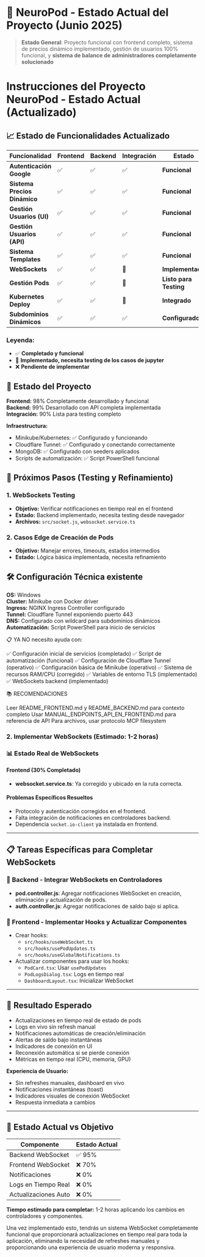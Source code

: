 # 🚀 NeuroPod - Estado Actual del Proyecto (Junio 2025)

> **Estado General**: Proyecto funcional con frontend completo, sistema de precios dinámico implementado, gestión de usuarios 100% funcional, y **sistema de balance de administradores completamente solucionado**

# Instrucciones del Proyecto NeuroPod - Estado Actual (Actualizado)

## 📈 Estado de Funcionalidades Actualizado

| Funcionalidad | Frontend | Backend | Integración | Estado |
|---------------|----------|---------|-------------|---------|
| **Autenticación Google** | ✅ | ✅ | ✅ | **Funcional** |
| **Sistema Precios Dinámico** | ✅ | ✅ | ✅ | **Funcional** |
| **Gestión Usuarios (UI)** | ✅ | ✅ | ✅ | **Funcional** |
| **Gestión Usuarios (API)** | ✅ | ✅ | ✅ | **Funcional** |
| **Sistema Templates** | ✅ | ✅ | ✅ | **Funcional** |
| **WebSockets** | ✅ | ✅ | 🔄 | **Implementado** |
| **Gestión Pods** | ✅ | ✅ | 🔄 | **Listo para Testing** |
| **Kubernetes Deploy** | ✅ | ✅ | 🔄 | **Integrado** |
| **Subdominios Dinámicos** | ✅ | ✅ | ✅ | **Configurado** |

### **Leyenda**:
- ✅ **Completado y funcional**
- 🔄 **Implementado, necesita testing de los casos de jupyter**  
- ❌ **Pendiente de implementar**

## 🎯 Estado del Proyecto

**Frontend:** 98% Completamente desarrollado y funcional  
**Backend:** 99% Desarrollado con API completa implementada  
**Integración:** 90% Lista para testing completo  

**Infraestructura:**
- Minikube/Kubernetes: ✅ Configurado y funcionando
- Cloudflare Tunnel: ✅ Configurado y conectando correctamente  
- MongoDB: ✅ Configurado con seeders aplicados
- Scripts de automatización: ✅ Script PowerShell funcional

## 🔧 Próximos Pasos (Testing y Refinamiento)

### **1. WebSockets Testing**
- **Objetivo:** Verificar notificaciones en tiempo real en el frontend
- **Estado:** Backend implementado, necesita testing desde navegador
- **Archivos:** `src/socket.js`, `websocket.service.ts`

### **2. Casos Edge de Creación de Pods**
- **Objetivo:** Manejar errores, timeouts, estados intermedios
- **Estado:** Lógica básica implementada, necesita refinamiento

## 🛠️ Configuración Técnica existente

**OS:** Windows  
**Cluster:** Minikube con Docker driver  
**Ingress:** NGINX Ingress Controller configurado  
**Tunnel:** Cloudflare Tunnel exponiendo puerto 443  
**DNS:** Configurado con wildcard para subdominios dinámicos  
**Automatización:** Script PowerShell para inicio de servicios  

📋 YA NO necesito ayuda con:

✅ Configuración inicial de servicios (completado)
✅ Script de automatización (funcional)
✅ Configuración de Cloudflare Tunnel (operativo)
✅ Configuración básica de Minikube (operativo)
✅ Sistema de recursos RAM/CPU (corregido)
✅ Variables de entorno TLS (implementado)
✅ WebSockets backend (implementado)

📚 RECOMENDACIONES

Leer README_FRONTEND.md y README_BACKEND.md para contexto completo
Usar MANUAL_ENDPOINTS_API_EN_FRONTEND.md para referencia de API
Para archivos, usar protocolo MCP filesystem

### 2. **Implementar WebSockets (Estimado: 1-2 horas)**

### 📊 Estado Real de WebSockets

#### Frontend (30% Completado)
- **websocket.service.ts**: Ya corregido y ubicado en la ruta correcta.

#### Problemas Específicos Resueltos
- Protocolo y autenticación corregidos en el frontend.
- Falta integración de notificaciones en controladores backend.
- Dependencia `socket.io-client` ya instalada en frontend.

---

## 📋 Tareas Específicas para Completar WebSockets

### 🔧 Backend - Integrar WebSockets en Controladores
- **pod.controller.js**: Agregar notificaciones WebSocket en creación, eliminación y actualización de pods.
- **auth.controller.js**: Agregar notificaciones de saldo bajo si aplica.

### 🔧 Frontend - Implementar Hooks y Actualizar Componentes
- Crear hooks:
  - `src/hooks/useWebSocket.ts`
  - `src/hooks/usePodUpdates.ts`
  - `src/hooks/useGlobalNotifications.ts`
- Actualizar componentes para usar los hooks:
  - `PodCard.tsx`: Usar `usePodUpdates`
  - `PodLogsDialog.tsx`: Logs en tiempo real
  - `DashboardLayout.tsx`: Inicializar WebSocket

---

## 🎯 Resultado Esperado

- Actualizaciones en tiempo real de estado de pods
- Logs en vivo sin refresh manual
- Notificaciones automáticas de creación/eliminación
- Alertas de saldo bajo instantáneas
- Indicadores de conexión en UI
- Reconexión automática si se pierde conexión
- Métricas en tiempo real (CPU, memoria, GPU)

**Experiencia de Usuario:**
- Sin refreshes manuales, dashboard en vivo
- Notificaciones instantáneas (toast)
- Indicadores visuales de conexión WebSocket
- Respuesta inmediata a cambios

---

## 🚨 Estado Actual vs Objetivo

| Componente            | Estado Actual |
|-----------------------|---------------|
| Backend WebSocket     | ✅ 95%        |
| Frontend WebSocket    | ❌ 70%        |
| Notificaciones        | ❌ 0%         |
| Logs en Tiempo Real   | ❌ 0%         |
| Actualizaciones Auto  | ❌ 0%         |

**Tiempo estimado para completar:** 1-2 horas aplicando los cambios en controladores y componentes.

Una vez implementado esto, tendrás un sistema WebSocket completamente funcional que proporcionará actualizaciones en tiempo real para toda la aplicación, eliminando la necesidad de refreshes manuales y proporcionando una experiencia de usuario moderna y responsiva.